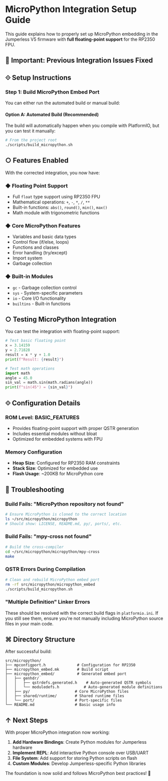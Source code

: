 # MicroPython Integration Setup Guide

This guide explains how to properly set up MicroPython embedding in the Jumperless V5 firmware with **full floating-point support** for the RP2350 FPU.

## 🚨 Important: Previous Integration Issues Fixed

## ⟐ Setup Instructions

### Step 1: Build MicroPython Embed Port

You can either run the automated build or manual build:

#### Option A: Automated Build (Recommended)
The build will automatically happen when you compile with PlatformIO, but you can test it manually:

```bash
# From the project root
./scripts/build_micropython.sh
```

## ○ Features Enabled

With the corrected integration, you now have:

### ◆ **Floating Point Support**
- Full `float` type support using RP2350 FPU
- Mathematical operations: `+`, `-`, `*`, `/`, `**`
- Built-in functions: `abs()`, `round()`, `min()`, `max()`
- Math module with trigonometric functions

### ◆ **Core MicroPython Features**
- Variables and basic data types
- Control flow (if/else, loops)  
- Functions and classes
- Error handling (try/except)
- Import system
- Garbage collection

### ◆ **Built-in Modules**
- `gc` - Garbage collection control
- `sys` - System-specific parameters  
- `io` - Core I/O functionality
- `builtins` - Built-in functions

## ○ Testing MicroPython Integration

You can test the integration with floating-point support:

```python
# Test basic floating point
x = 3.14159
y = 2.71828
result = x * y + 1.0
print(f"Result: {result}")

# Test math operations
import math
angle = 45.0
sin_val = math.sin(math.radians(angle))
print(f"sin(45°) = {sin_val}")
```

## ⟐ Configuration Details

### ROM Level: BASIC_FEATURES
- Provides floating-point support with proper QSTR generation
- Includes essential modules without bloat
- Optimized for embedded systems with FPU

### Memory Configuration
- **Heap Size**: Configured for RP2350 RAM constraints
- **Stack Size**: Optimized for embedded use
- **Flash Usage**: ~200KB for MicroPython core

## 🐛 Troubleshooting

### Build Fails: "MicroPython repository not found"
```bash
# Ensure MicroPython is cloned to the correct location
ls ~/src/micropython/micropython
# Should show: LICENSE, README.md, py/, ports/, etc.
```

### Build Fails: "mpy-cross not found" 
```bash
# Build the cross-compiler
cd ~/src/micropython/micropython/mpy-cross
make
```

### QSTR Errors During Compilation
```bash
# Clean and rebuild MicroPython embed port
rm -rf src/micropython/micropython_embed
./scripts/build_micropython.sh
```

### "Multiple Definition" Linker Errors
These should be resolved with the correct build flags in `platformio.ini`. If you still see them, ensure you're not manually including MicroPython source files in your main code.

## ⌘ Directory Structure

After successful build:
```
src/micropython/
├── mpconfigport.h              # Configuration for RP2350
├── micropython_embed.mk        # Build script  
├── micropython_embed/          # Generated embed port
│   ├── genhdr/
│   │   ├── qstrdefs.generated.h    # Auto-generated QSTR symbols
│   │   └── moduledefs.h           # Auto-generated module definitions
│   ├── py/                    # Core MicroPython files
│   ├── shared/runtime/        # Shared runtime files
│   └── port/                  # Port-specific files
└── README.md                  # Basic usage info
```

## ↑ Next Steps

With proper MicroPython integration now working:

1. **Add Hardware Bindings**: Create Python modules for Jumperless hardware
2. **Implement REPL**: Add interactive Python console over USB/UART
3. **File System**: Add support for storing Python scripts on flash
4. **Custom Modules**: Develop Jumperless-specific Python libraries

The foundation is now solid and follows MicroPython best practices! 🎉 
